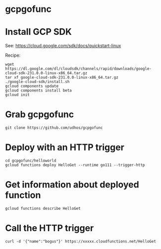 # gcpgofunc

# Install GCP SDK

See: https://cloud.google.com/sdk/docs/quickstart-linux

Recipe:

    wget https://dl.google.com/dl/cloudsdk/channels/rapid/downloads/google-cloud-sdk-231.0.0-linux-x86_64.tar.gz
    tar xf google-cloud-sdk-231.0.0-linux-x86_64.tar.gz
    ./google-cloud-sdk/install.sh
    gcloud components update
    gcloud components install beta
    gcloud init

# Grab gcpgofunc

    git clone https://github.com/udhos/gcpgofunc

# Deploy with an HTTP trigger

    cd gcpgofunc/helloworld
    gcloud functions deploy HelloGet --runtime go111 --trigger-http

# Get information about deployed function

    gcloud functions describe HelloGet

# Call the HTTP trigger

    curl -d '{"name":"bogus"}' https://xxxxx.cloudfunctions.net/HelloGet
